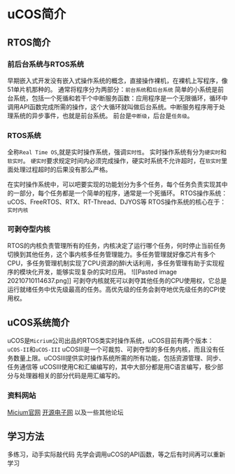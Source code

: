 # uCOS简介
## RTOS简介
### 前后台系统与RTOS系统
早期嵌入式开发没有嵌入式操作系统的概念，直接操作裸机，在裸机上写程序，像51单片机那种的。
通常将程序分为两部分：`前台系统`和`后台系统`
简单的小系统是前台系统，包括一个死循和若干个中断服务函数：应用程序是一个无限循环，循环中调用API函数完成所需的操作，这个大循环就叫做后台系统。中断服务程序用于处理系统的异步事件，也就是前台系统。
前台是`中断级`，后台是`任务级`。

### RTOS系统
全称`Real Time OS`,就是实时操作系统，强调`实时性`。
实时操作系统有分为`硬实时`和`软实时`。
`硬实时`要求规定时间内必须完成操作，硬实时系统不允许超时，在`软实时`里面处理过程超时的后果没有那么严格。

在实时操作系统中，可以吧要实现的功能划分为多个任务，每个任务负责实现其中的一部分，每个任务都是一个简单的程序，通常是一个死循环。
RTOS操作系统：uCOS、FreeRTOS、RTX、RT-Thread、DJYOS等
RTOS操作系统的核心在于：`实时内核`

### 可剥夺型内核
RTOS的内核负责管理所有的任务，内核决定了运行哪个任务，何时停止当前任务切换到其他任务，这个事内核多任务管理能力。多任务管理就好像芯片有多个CPU，多任务管理机制实现了CPU资源的醉i大话利用，多任务管理有助于实现程序的模块化开发，能够实现复杂的实时应用。
![[Pasted image 20210710114637.png]]
可剥夺内核就死可以剥夺其他任务的CPU使用权，它总是运行就绪任务中优先级最高的任务。高优先级的任务会剥夺地优先级任务的CPI使用权。

## uCOS系统简介
uCOS是`Micrium`公司出品的RTOS类实时操作系统，uCOS目前有两个版本：`uCOS-II`和`uCOS-III`
uCOSIII是一个可裁剪、可剥夺型的多任务内核，而且没有任务数量上限。uCOSIII提供实时操作系统所需的所有功能，包括资源管理、同步、任务通信等
uCOSIII使用C和汇编编写的，其中大部分都是用C语言编写，极少部分与处理器相关的部分代码是用汇编写的。

### 资料网站
[Micium官网](http://micrium.com)
[开源电子网](http://openedv.com)
以及一些其他论坛


## 学习方法
多练习，动手实际敲代码
先学会调用uCOS的API函数，等之后有时间再可以重新学习
